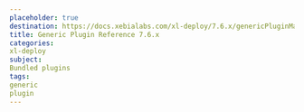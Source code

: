 ```yaml
---
placeholder: true
destination: https://docs.xebialabs.com/xl-deploy/7.6.x/genericPluginManual.html
title: Generic Plugin Reference 7.6.x
categories:
xl-deploy
subject:
Bundled plugins
tags:
generic
plugin
---
```

